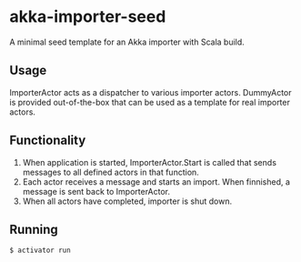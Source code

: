 akka-importer-seed
==================

A minimal seed template for an Akka importer with Scala build.

## Usage

ImporterActor acts as a dispatcher to various importer actors. DummyActor is provided out-of-the-box that can be used as a template for real importer actors.

## Functionality

1. When application is started, ImporterActor.Start is called that sends messages to all defined actors in that function.
2. Each actor receives a message and starts an import. When finnished, a message is sent back to ImporterActor.
3. When all actors have completed, importer is shut down.

## Running

    $ activator run
